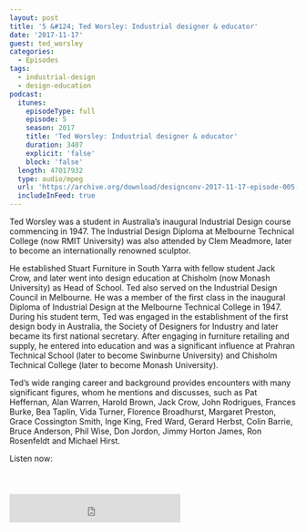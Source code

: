 ```yaml
---
layout: post
title: '5 &#124; Ted Worsley: Industrial designer & educator'
date: '2017-11-17'
guest: ted_worsley
categories:
  - Episodes
tags:
  - industrial-design
  - design-education
podcast:
  itunes:
    episodeType: full
    episode: 5
    season: 2017
    title: 'Ted Worsley: Industrial designer & educator'
    duration: 3407
    explicit: 'false'
    block: 'false'
  length: 47017932
  type: audio/mpeg
  url: 'https://archive.org/download/designconv-2017-11-17-episode-005-ted-worsley/2017-11-17-episode-005-ted-worsley.mp3'
  includeInFeed: true
---
```


Ted Worsley was a student in Australia’s inaugural Industrial Design course
commencing in 1947. The Industrial Design Diploma at Melbourne Technical College
(now RMIT University) was also attended by Clem Meadmore, later to become an
internationally renowned sculptor.

He established Stuart Furniture in South Yarra with fellow student Jack Crow,
and later went into design education at Chisholm (now Monash University) as Head
of School. Ted also served on the Industrial Design Council in Melbourne. He was
a member of the first class in the inaugural Diploma of Industrial Design at the
Melbourne Technical College in 1947. During his student term, Ted was engaged in
the establishment of the first design body in Australia, the Society of
Designers for Industry and later became its first national secretary. After
engaging in furniture retailing and supply, he entered into education and was a
significant influence at Prahran Technical School (later to become Swinburne
University) and Chisholm Technical College (later to become Monash University).

Ted’s wide ranging career and background provides encounters with many
significant figures, whom he mentions and discusses, such as Pat Heffernan, Alan
Warren, Harold Brown, Jack Crow, John Rodrigues, Frances Burke, Bea Taplin, Vida
Turner, Florence Broadhurst, Margaret Preston, Grace Cossington Smith, Inge
King, Fred Ward, Gerard Herbst, Colin Barrie, Bruce Anderson, Phil Wise, Don
Jordon, Jimmy Horton James, Ron Rosenfeldt and Michael Hirst.

Listen now:
<div class="responsive-embed" style="padding-top: 8%;">
  <!--suppress HtmlUnknownAttribute, HtmlDeprecatedAttribute -->
  <iframe src="https://archive.org/embed/designconv-2017-11-17-episode-005-ted-worsley" class="responsive-embed-item" height="50" frameborder="0" webkitallowfullscreen="true" mozallowfullscreen="true" allowfullscreen></iframe>
</div>
